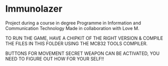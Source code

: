 # Immunolazer
Project during a course in degree Programme in Information and Communication Technology 
Made in collaboration with Love M. 


TO RUN THE GAME, HAVE A CHIPKIT OF THE RIGHT VERSION & COMPILE THE FILES IN THIS FOLDER
USING THE MCB32 TOOLS COMPILER.

BUTTONS FOR MOVEMENT
SECRET WEAPON CAN BE ACTIVATED, YOU NEED TO FIGURE OUT HOW FOR YOUR SELF!!
